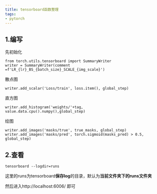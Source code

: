 ```yaml
---
title: tensorboard函数整理
tags:  
- pytorch
---
```




## 1.编写

先初始化

```
from torch.utils.tensorboard import SummaryWriter
writer = SummaryWriter(comment =f'LR_{lr}_BS_{batch_size}_SCALE_{img_scale}')
```

散点图

```
writer.add_scalar('Loss/train', loss.item(), global_step) 
```

直方图

```
writer.add_histogram('weights/'+tag, value.data.cpu().numpy(),global_step)
```

绘图

```
writer.add_images('masks/true', true_masks, global_step)
writer.add_images('masks/pred', torch.sigmoid(masks_pred) > 0.5, global_step)
```



## 2.查看

```
tensorboard --logdir=runs
```

这里的runs为tensorboard**保存log**的目录，默认为**当前文件夹下的runs文件夹**

然后进入http://localhost:6006/ 即可

